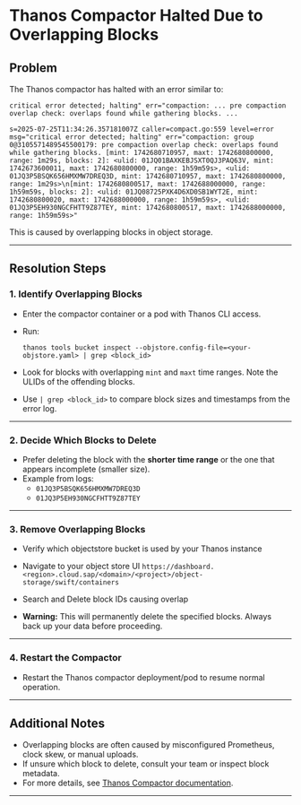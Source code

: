 # Thanos Compactor Halted Due to Overlapping Blocks

## Problem
The Thanos compactor has halted with an error similar to:
```
critical error detected; halting" err="compaction: ... pre compaction overlap check: overlaps found while gathering blocks. ...
```

```
s=2025-07-25T11:34:26.357181007Z caller=compact.go:559 level=error msg="critical error detected; halting" err="compaction: group 0@3105571489545500179: pre compaction overlap check: overlaps found while gathering blocks. [mint: 1742680710957, maxt: 1742680800000, range: 1m29s, blocks: 2]: <ulid: 01JQ01BAXKEBJSXT0QJ3PAQ63V, mint: 1742673600011, maxt: 1742680800000, range: 1h59m59s>, <ulid: 01JQ3P5BSQK656HMXMW7DREQ3D, mint: 1742680710957, maxt: 1742680800000, range: 1m29s>\n[mint: 1742680800517, maxt: 1742688000000, range: 1h59m59s, blocks: 2]: <ulid: 01JQ08725PXK4D6XD0SB1WYT2E, mint: 1742680800020, maxt: 1742688000000, range: 1h59m59s>, <ulid: 01JQ3P5EH930NGCFHTT9Z87TEY, mint: 1742680800517, maxt: 1742688000000, range: 1h59m59s>"
```

This is caused by overlapping blocks in object storage.

---

## Resolution Steps

### 1. Identify Overlapping Blocks

- Enter the compactor container or a pod with Thanos CLI access.
- Run:
  ```
  thanos tools bucket inspect --objstore.config-file=<your-objstore.yaml> | grep <block_id>
  ```
- Look for blocks with overlapping `mint` and `maxt` time ranges. Note the ULIDs of the offending blocks.

- Use `| grep <block_id>` to compare block sizes and timestamps from the error log.

---

### 2. Decide Which Blocks to Delete

- Prefer deleting the block with the **shorter time range** or the one that appears incomplete (smaller size). 
- Example from logs:
  - `01JQ3P5BSQK656HMXMW7DREQ3D`
  - `01JQ3P5EH930NGCFHTT9Z87TEY`

---

### 3. Remove Overlapping Blocks

- Verify which objectstore bucket is used by your Thanos instance

- Navigate to your object store UI
`https://dashboard.<region>.cloud.sap/<domain>/<project>/object-storage/swift/containers`

- Search and Delete block IDs causing overlap

- **Warning:** This will permanently delete the specified blocks. Always back up your data before proceeding.

---

### 4. Restart the Compactor

- Restart the Thanos compactor deployment/pod to resume normal operation.

---

## Additional Notes

- Overlapping blocks are often caused by misconfigured Prometheus, clock skew, or manual uploads.
- If unsure which block to delete, consult your team or inspect block metadata.
- For more details, see [Thanos Compactor documentation](https://thanos.io/tip/components/compact.md).
---